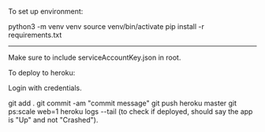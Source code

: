 
To set up environment:

python3 -m venv venv 
source venv/bin/activate
pip install -r requirements.txt

-----------------------
Make sure to include serviceAccountKey.json in root.

To deploy to heroku:

Login with credentials.

git add .
git commit -am "commit message"
git push heroku master
git ps:scale web=1
heroku logs --tail (to check if deployed, should say the app is "Up" and not "Crashed").

